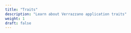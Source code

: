 ```yaml
---
title: "Traits"
description: "Learn about Verrazzano application traits"
weight: 1
draft: false
---
```

